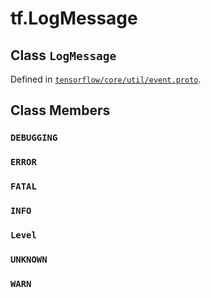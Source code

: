 <div itemscope itemtype="http://developers.google.com/ReferenceObject">
<meta itemprop="name" content="tf.LogMessage" />
<meta itemprop="property" content="DEBUGGING"/>
<meta itemprop="property" content="ERROR"/>
<meta itemprop="property" content="FATAL"/>
<meta itemprop="property" content="INFO"/>
<meta itemprop="property" content="Level"/>
<meta itemprop="property" content="UNKNOWN"/>
<meta itemprop="property" content="WARN"/>
</div>

# tf.LogMessage

## Class `LogMessage`





Defined in [`tensorflow/core/util/event.proto`](https://www.tensorflow.org/code/tensorflow/core/util/event.proto).



## Class Members

<h3 id="DEBUGGING"><code>DEBUGGING</code></h3>

<h3 id="ERROR"><code>ERROR</code></h3>

<h3 id="FATAL"><code>FATAL</code></h3>

<h3 id="INFO"><code>INFO</code></h3>

<h3 id="Level"><code>Level</code></h3>

<h3 id="UNKNOWN"><code>UNKNOWN</code></h3>

<h3 id="WARN"><code>WARN</code></h3>

